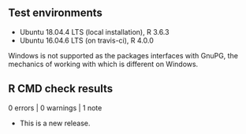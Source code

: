 ## Test environments

* Ubuntu 18.04.4 LTS (local installation), R 3.6.3
* Ubuntu 16.04.6 LTS (on travis-ci), R 4.0.0

Windows is not supported as the packages interfaces with GnuPG, the mechanics of
working with which is different on Windows.

## R CMD check results

0 errors | 0 warnings | 1 note

* This is a new release.
